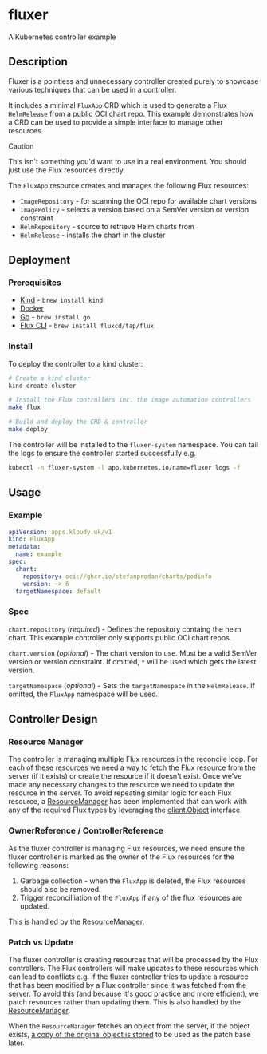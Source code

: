 # fluxer

A Kubernetes controller example

## Description

Fluxer is a pointless and unnecessary controller created purely to showcase various techniques that can be used in a controller.

It includes a minimal `FluxApp` CRD which is used to generate a Flux `HelmRelease` from a public OCI chart repo. This example demonstrates how a CRD can be used to provide a simple interface to manage other resources.

> [!CAUTION]
> This isn't something you'd want to use in a real environment. You should just use the Flux resources directly.

The `FluxApp` resource creates and manages the following Flux resources:

- `ImageRepository` - for scanning the OCI repo for available chart versions
- `ImagePolicy` - selects a version based on a SemVer version or version constraint
- `HelmRepository` - source to retrieve Helm charts from
- `HelmRelease` - installs the chart in the cluster

## Deployment

### Prerequisites

- [Kind](https://kind.sigs.k8s.io/) - `brew install kind`
- [Docker](https://www.docker.com/)
- [Go](https://go.dev/) - `brew install go`
- [Flux CLI](https://fluxcd.io/flux/cmd/) - `brew install fluxcd/tap/flux`

### Install

To deploy the controller to a kind cluster:

```sh
# Create a kind cluster
kind create cluster

# Install the Flux controllers inc. the image automation controllers
make flux

# Build and deploy the CRD & controller
make deploy
```

The controller will be installed to the `fluxer-system` namespace. You can tail the logs to ensure the controller started successfully e.g.

```sh
kubectl -n fluxer-system -l app.kubernetes.io/name=fluxer logs -f
```

## Usage

### Example

```yaml
apiVersion: apps.kloudy.uk/v1
kind: FluxApp
metadata:
  name: example
spec:
  chart:
    repository: oci://ghcr.io/stefanprodan/charts/podinfo
    version: ~> 6
  targetNamespace: default
```

### Spec

`chart.repository` (*required*) - Defines the repository containg the helm chart. This example controller only supports public OCI chart repos.

`chart.version` (*optional*) - The chart version to use. Must be a valid SemVer version or version constraint. If omitted, `*` will be used which gets the latest version.

`targetNamespace` (*optional*) - Sets the `targetNamespace` in the `HelmRelease`. If omitted, the `FluxApp` namespace will be used.

## Controller Design

### Resource Manager

The controller is managing multiple Flux resources in the reconcile loop. For each of these resources we need a way to fetch the Flux resource from the server (if it exists) or create the resource if it doesn't exist. Once we've made any necessary changes to the resource we need to update the resource in the server. To avoid repeating similar logic for each Flux resource, a [ResourceManager](./internal/controller/fluxapp_resource_manager.go) has been implemented that can work with any of the required Flux types by leveraging the [client.Object](https://github.com/kubernetes-sigs/controller-runtime/blob/main/pkg/client/object.go) interface.

### OwnerReference / ControllerReference

As the fluxer controller is managing Flux resources, we need ensure the fluxer controller is marked as the owner of the Flux resources for the following reasons:

1. Garbage collection - when the `FluxApp` is deleted, the Flux resources should also be removed.
2. Trigger reconcilliation of the `FluxApp` if any of the flux resources are updated.

This is handled by the [ResourceManager](./internal/controller/fluxapp_resource_manager.go#L70-72).

### Patch vs Update

The fluxer controller is creating resources that will be processed by the Flux controllers. The Flux controllers will make updates to these resources which can lead to conflicts e.g. if the fluxer controller tries to update a resource that has been modified by a Flux controller since it was fetched from the server. To avoid this (and because it's good practice and more efficient), we patch resources rather than updating them. This is also handled by the [ResourceManager](./internal/controller/fluxapp_resource_manager.go#L32-37).

When the `ResourceManager` fetches an object from the server, if the object exists, [a copy of the original object is stored](./internal/controller/fluxapp_resource_manager.go#L75-88) to be used as the patch base later.
